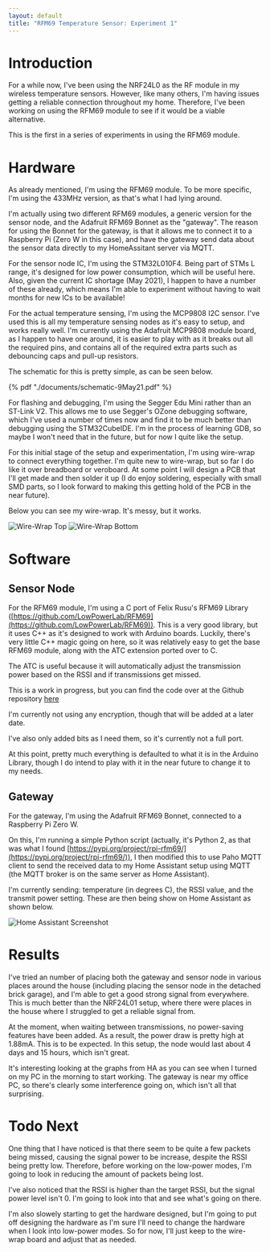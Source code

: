 ```yaml
---
layout: default
title: "RFM69 Temperature Sensor: Experiment 1"
---
```


# Introduction

For a while now, I've been using the NRF24L0 as the RF module in my wireless temperature sensors. However, like many others, I'm having issues getting a reliable connection throughout my home. Therefore, I've been working on using the RFM69 module to see if it would be a viable alternative.

This is the first in a series of experiments in using the RFM69 module.

# Hardware

As already mentioned, I'm using the RFM69 module. To be more specific, I'm using the 433MHz version, as that's what I had lying around. 

I'm actually using two different RFM69 modules, a generic version for the sensor node, and the Adafruit RFM69 Bonnet as the "gateway". The reason for using the Bonnet for the gateway, is that it allows me to connect it to a Raspberry Pi (Zero W in this case), and have the gateway send data about the sensor data directly to my HomeAssitant server via MQTT.

For the sensor node IC, I'm using the STM32L010F4. Being part of STMs L range, it's designed for low power consumption, which will be useful here. Also, given the current IC shortage (May 2021), I happen to have a number of these already, which means I'm able to experiment without having to wait months for new ICs to be available!

For the actual temperature sensing, I'm using the MCP9808 I2C sensor. I've used this is all my temperature sensing nodes as it's easy to setup, and works really well. I'm currently using the Adafruit MCP9808 module board, as I happen to have one around, it is easier to play with as it breaks out all the required pins, and contains all of the required extra parts such as debouncing caps and pull-up resistors.

The schematic for this is pretty simple, as can be seen below.

{% pdf "./documents/schematic-9May21.pdf" %}

For flashing and debugging, I'm using the Segger Edu Mini rather than an ST-Link V2. This allows me to use Segger's OZone debugging software, which I've used a number of times now and find it to be much better than debugging using the STM32CubeIDE. I'm in the process of learning GDB, so maybe I won't need that in the future, but for now I quite like the setup.

For this initial stage of the setup and experimentation, I'm using wire-wrap to connect everything together. I'm quite new to wire-wrap, but so far I do like it over breadboard or veroboard. At some point I will design a PCB that I'll get made and then solder it up (I do enjoy soldering, especially with small SMD parts, so I look forward to making this getting hold of the PCB in the near future).

Below you can see my wire-wrap. It's messy, but it works.

![Wire-Wrap Top](images/wire-wrap-top.jpg)
![Wire-Wrap Bottom](images/wire-wrap-bottom.jpg)

# Software

## Sensor Node

For the RFM69 module, I'm using a C port of Felix Rusu's RFM69 Library ([https://github.com/LowPowerLab/RFM69](https://github.com/LowPowerLab/RFM69)). This is a very good library, but it uses C++ as it's designed to work with Arduino boards. Luckily, there's very little C++ magic going on here, so it was relatively easy to get the base RFM69 module, along with the ATC extension ported over to C.

The ATC is useful because it will automatically adjust the transmission power based on the RSSI and if transmissions get missed.

This is a work in progress, but you can find the code over at the Github repository [here](https://github.com/sdaglish/rfm69_temperature_sensor_node)

I'm currently not using any encryption, though that will be added at a later date. 

I've also only added bits as I need them, so it's currently not a full port.

At this point, pretty much everything is defaulted to what it is in the Arduino Library, though I do intend to play with it in the near future to change it to my needs.

## Gateway

For the gateway, I'm using the Adafruit RFM69 Bonnet, connected to a Raspberry Pi Zero W.

On this, I'm running a simple Python script (actually, it's Python 2, as that was what I found [https://pypi.org/project/rpi-rfm69/](https://pypi.org/project/rpi-rfm69/)), I then modified this to use Paho MQTT client to send the received data to my Home Assistant setup using MQTT (the MQTT broker is on the same server as Home Assistant).

I'm currently sending: temperature (in degrees C), the RSSI value, and the transmit power setting. These are then being show on Home Assistant as shown below.

![Home Assistant Screenshot](images/home-assistant-screenshot.jpg)


# Results

I've tried an number of placing both the gateway and sensor node in various places around the house (including placing the sensor node in the detached brick garage), and I'm able to get a good strong signal from everywhere. This is much better than the NRF24L01 setup, where there were places in the house where I struggled to get a reliable signal from.

At the moment, when waiting between transmissions, no power-saving features have been added. As a result, the power draw is pretty high at 1.88mA. This is to be expected. In this setup, the node would last about 4 days and 15 hours, which isn't great.


It's interesting looking at the graphs from HA as you can see when I turned on my PC in the morning to start working. The gateway is near my office PC, so there's clearly some interference going on, which isn't all that surprising.

# Todo Next

One thing that I have noticed is that there seem to be quite a few packets being missed, causing the signal power to be increase, despite the RSSI being pretty low. Therefore, before working on the low-power modes, I'm going to look in reducing the amount of packets being lost.

I've also noticed that the RSSI is higher than the target RSSI, but the signal power level isn't 0. I'm going to look into that and see what's going on there.

I'm also slowely starting to get the hardware designed, but I'm going to put off designing the hardware as I'm sure I'll need to change the hardware when I look into low-power modes. So for now, I'll just keep to the wire-wrap board and adjust that as needed.
